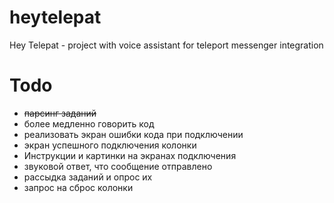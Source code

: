 # heytelepat
Hey Telepat - project with voice assistant for teleport messenger integration

# Todo 
- ~~парсинг заданий~~
- более медленно говорить код
- реализовать экран ошибки кода при подключении
- экран успешного подключения колонки
- Инструкции и картинки на экранах подключения
- звуковой ответ, что сообщение отправлено
- рассыдка заданий и опрос их
- запрос на сброс колонки